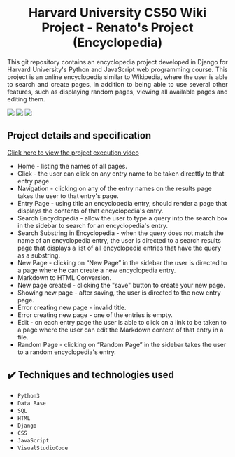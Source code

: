 <h1 align="center">Harvard University CS50 Wiki Project - Renato's Project (Encyclopedia) </h1>

<p align="justify"> This git repository contains an encyclopedia project developed in 
  Django for Harvard University's Python and JavaScript web programming course. 
  This project is an online encyclopedia similar to Wikipedia, where the user is able to 
  search and create pages, in addition to being able to use several other features, 
  such as displaying random pages, viewing all available pages and editing them.</p>
  <img src="https://github.com/Renato9889/project1/assets/38532053/9a9dffff-db35-4312-a627-93a002ef7136">
  <img src="https://github.com/Renato9889/project1/assets/38532053/4e79f284-6afc-4a52-9b21-32ced54d5f4a">
  <img src="https://github.com/Renato9889/project1/assets/38532053/b936a13b-049b-4c61-b020-5e611983269d">

<h2>Project details and specification</h2>
<a href="https://youtu.be/mbwFpwo3gHU">Click here to view the project execution video</a>
<ul>
  <li>Home - listing the names of all pages.</li>
  <li> Click - the user can click on any entry name to be taken directtly to that entry page.</li>
  <li>Navigation - clicking on any of the entry names on the results page takes the user to that entry's page.</li>
  <li>Entry Page - using title an encyclopedia entry, should render a page that displays the contents of that encyclopedia's entry.</li>
  <li>Search Encyclopedia - allow the user to type a query into the search box in the sidebar to search for an encyclopedia's entry.</li>
  <li>Search Substring in Encyclopedia - when the query does not match the name of an encyclopedia entry, the user is directed to a search results page that displays a list of all encyclopedia entries that have the query as a substring.</li>
  <li>New Page - clicking on “New Page” in the sidebar the user is directed to a page where he can create a new encyclopedia entry.</li>
  <li>Markdown to HTML Conversion.</li>
  <li>New page created - clicking the "save" button to create your new page.</li>
  <li>Showing new page - after saving, the user is directed to the new entry page.</li>
  <li>Error creating new page - invalid title.</li>
  <li>Error creating new page - one of the entries is empty.</li>
  <li>Edit - on each entry page the user is able to click on a link to be taken to a page where the user can edit the Markdown content of that entry in a file.</li>
  <li>Random Page - clicking on “Random Page” in the sidebar takes the user to a random encyclopedia's entry.</li>
</ul>

## ✔️ Techniques and technologies used
- ``Python3``
- ``Data Base``
- ``SQL``
- ``HTML``
- ``Django``
- ``CSS``
- ``JavaScript``
- ``VisualStudioCode``
